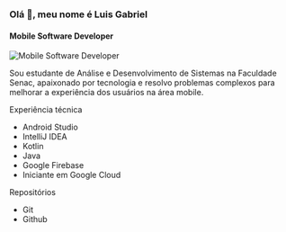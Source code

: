 ### Olá 🚀, meu nome é Luis Gabriel
#### Mobile Software Developer
![Mobile Software Developer](https://raw.githubusercontent.com/sagar-viradiya/sagar-viradiya/master/resources/banner.png)

Sou estudante de Análise e Desenvolvimento de Sistemas na Faculdade Senac, apaixonado por tecnologia e resolvo problemas complexos para melhorar a experiência dos usuários na área mobile.

Experiência técnica

- Android Studio
- IntelliJ IDEA
- Kotlin
- Java
- Google Firebase
- Iniciante em Google Cloud

Repositórios

- Git
- Github
